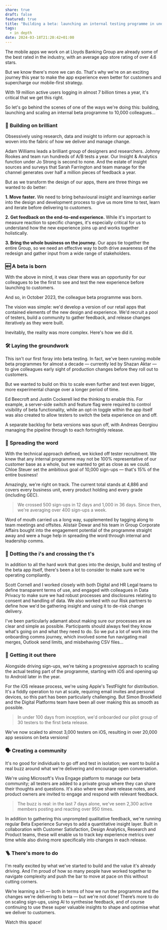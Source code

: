 ```yaml
---
share: true
draft: false
featured: true
title: "Building a beta: launching an internal testing programme in under 100 days"
tags:
  - in depth
date: 2024-03-18T21:20:42+01:00
---
```


The mobile apps we work on at Lloyds Banking Group are already some of the best rated in the industry, with an average app store rating of over 4.6 stars.

But we know there's more we can do. That's why we're on an exciting journey this year to make the app experience even better for customers and supercharge our mobile-first strategy.

With 19 million active users logging in almost 7 billion times a year, it's critical that we get this right.

So let's go behind the scenes of one of the ways we're doing this: building, launching and scaling an internal beta programme to 10,000 colleagues...

### 🚀 Building on brilliant

Obsessively using research, data and insight to inform our approach is woven into the fabric of how we deliver and manage change.

Adam Williams leads a brilliant group of designers and researchers. Johnny Rookes and team run hundreds of A/B tests a year. Our Insight & Analytics function under Jo Strong is second to none. And the estate of insight sources and surveys that Sarah Farrington and team manage for the channel generates over half a million pieces of feedback a year.

But as we transform the design of our apps, there are three things we wanted to do better:

**1. Move faster.** We need to bring behavioural insight and learnings earlier into the design and development process to give us more time to test, learn and iterate before delivering to customers.

**2. Get feedback on the end-to-end experience.** While it's important to measure reaction to specific changes, it's especially critical for us to understand how the new experience joins up and works together holistically.

**3. Bring the whole business on the journey.** Our apps tie together the entire Group, so we need an effective way to both drive awareness of the redesign and gather input from a wide range of stakeholders.

### 🆕 A beta is born

With the above in mind, it was clear there was an opportunity for our colleagues to be the first to see and test the new experience before launching to customers.

And so, in October 2023, the colleague beta programme was born.

The vision was simple: we'd develop a version of our retail apps that contained elements of the new design and experience. We'd recruit a pool of testers, build a community to gather feedback, and release changes iteratively as they were built.

Inevitably, the reality was more complex. Here's how we did it.

### 🛠️ Laying the groundwork

This isn't our first foray into beta testing. In fact, we've been running mobile beta programmes for almost a decade — currently led by Shazan Aktar — to give colleagues early sight of production changes before they roll out to customers.

But we wanted to build on this to scale even further and test even bigger, more experimental change over a longer period of time.

Ed Beecroft and Justin Cockerell led the thinking to enable this. For example, a server-side switch and feature flag were required to control visibility of beta functionality, while an opt-in toggle within the app itself was also created to allow testers to switch the beta experience on and off.

A separate backlog for beta versions was spun off, with Andreas Georgiou managing the pipeline through to each fortnightly release.

### 📢 Spreading the word

With the technical approach defined, we kicked off tester recruitment. We knew that any internal programme may not be 100% representative of our customer base as a whole, but we wanted to get as close as we could. Chloe Steuer set the ambitious goal of 10,000 sign-ups — that's 15% of the entire business!

Amazingly, we're right on track. The current total stands at 4,886 and covers every business unit, every product holding and every grade (including GEC).

> We crossed 500 sign-ups in 12 days and 1,000 in 36 days. Since then, we're averaging over 400 sign-ups a week.

Word of mouth carried us a long way, supplemented by tagging along to team meetings and offsites. Alistair Dewar and his team in Group Corporate Affairs bought into the engagement potential of the programme straight away and were a huge help in spreading the word through internal and leadership comms.

### 🦺 Dotting the i's and crossing the t's

In addition to all the hard work that goes into the design, build and testing of the beta app itself, there's been a lot to consider to make sure we're operating compliantly.

Scott Cornell and I worked closely with both Digital and HR Legal teams to define transparent terms of use, and engaged with colleagues in Data Privacy to make sure we had robust processes and disclosures relating to consent and handling of data. We also worked with our Risk partners to define how we'd be gathering insight and using it to de-risk change delivery.

I've been particularly adamant about making sure our processes are as clear and simple as possible. Participants should always feel they know what's going on and what they need to do. So we put a lot of work into the onboarding comms journey, which involved some fun navigating mail merges, Outlook send limits, and misbehaving CSV files...

### 📲 Getting it out there

Alongside driving sign-ups, we're taking a progressive approach to scaling the actual testing part of the programme, starting with iOS and opening up to Android later in the year.

For the iOS release process, we're using Apple's TestFlight for distribution. It's a fiddly operation to run at scale, requiring email invites and personal devices, so this part has been particularly challenging. But Simon Brookfield and the Digital Platforms team have been all over making this as smooth as possible.

> In under 100 days from inception, we'd onboarded our pilot group of 30 testers to the first beta release.

We've now scaled to almost 3,000 testers on iOS, resulting in over 20,000 app sessions on beta versions!

### 🗣️ Creating a community

It's no good for individuals to go off and test in isolation; we want to build a real buzz around what we're delivering and encourage open conversation.

We're using Microsoft's Viva Engage platform to manage our beta community; all testers are added to a private group where they can share their thoughts and questions. It's also where we share release notes, and product owners are invited to engage and respond with relevant feedback.

> The buzz is real: in the last 7 days alone, we've seen 2,300 active members posting and reacting over 950 times.

In addition to gathering this unprompted qualitative feedback, we're running regular Beta Experience Surveys to add a quantitative insight layer. Built in collaboration with Customer Satisfaction, Design Analytics, Research and Product teams, these will enable us to track key experience metrics over time while also diving more specifically into changes in each release.

### 🪜 There's more to do

I'm really excited by what we've started to build and the value it's already driving. And I'm proud of how so many people have worked together to navigate complexity and push the bar to move at pace on this without cutting corners.

We’re learning a lot — both in terms of how we run the programme and the changes we're delivering to beta — but we're not done! There’s more to do on scaling sign-ups, using AI to synthesise feedback, and of course continuing to use these super valuable insights to shape and optimise what we deliver to customers.

Watch this space!
